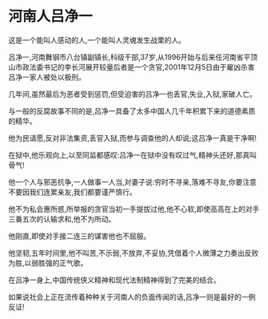 # 河南人吕净一

这是一个能叫人感动的人,一个能叫人灵魂发生战栗的人。 

吕净一,河南舞钢市八台镇副镇长,科级干部,37岁,从1996开始与后来任河南省平顶山市政法委书记的李长河展开较量后者是一个贪官,2001年12月5日由于雇凶杀害吕净一家人被处以极刑。 

几年间,虽然最后为恶者受到惩罚,但受迫害的吕净一也丢官,失业,入狱,家破人亡。 

与一般的反腐故事不同的是,吕净一具备了太多中国人几千年积累下来的道德素质的精华。 

他为民请愿,反对非法集资,丢官入狱,而参与调查他的人却说;这吕净一真是干净啊! 

在狱中,他乐观向上,以至同监都感叹:吕净一在狱中没有叹过气,精神头还好,那真叫骨气! 

他一个人与邪恶抗争,一人做事一人当,对妻子说:穷时不寻亲,落难不寻友,你要注意不要因我们连累亲友,我们都要谨严慎行。 

他不为私会惠所惑,所举报的贪官当初一手提拔过他,他不心软,即使高高在上的对手三番五次的认输求和,他不为所动。 

他刚直,即使对手接二连三的谋害他也不屈服。 

他坚韧,五年时间里,他不叫苦,不示弱,不放弃,不妥协,凭借着个人微薄之力奏出反败为胜,以弱胜强的正气歌。 

在吕净一身上,中国传统侠义精神和现代法制精神得到了完美的结合。 

如果说社会上正在流传着种种关于河南人的负面传闻的话,吕净一则是最好的一例反证!
 